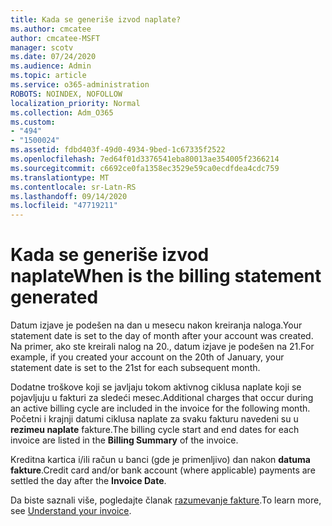```yaml
---
title: Kada se generiše izvod naplate?
ms.author: cmcatee
author: cmcatee-MSFT
manager: scotv
ms.date: 07/24/2020
ms.audience: Admin
ms.topic: article
ms.service: o365-administration
ROBOTS: NOINDEX, NOFOLLOW
localization_priority: Normal
ms.collection: Adm_O365
ms.custom:
- "494"
- "1500024"
ms.assetid: fdbd403f-49d0-4934-9bed-1c67335f2522
ms.openlocfilehash: 7ed64f01d3376541eba80013ae354005f2366214
ms.sourcegitcommit: c6692ce0fa1358ec3529e59ca0ecdfdea4cdc759
ms.translationtype: MT
ms.contentlocale: sr-Latn-RS
ms.lasthandoff: 09/14/2020
ms.locfileid: "47719211"
---
```

# <a name="when-is-the-billing-statement-generated"></a><span data-ttu-id="a4c84-102">Kada se generiše izvod naplate</span><span class="sxs-lookup"><span data-stu-id="a4c84-102">When is the billing statement generated</span></span>

<span data-ttu-id="a4c84-103">Datum izjave je podešen na dan u mesecu nakon kreiranja naloga.</span><span class="sxs-lookup"><span data-stu-id="a4c84-103">Your statement date is set to the day of month after your account was created.</span></span> <span data-ttu-id="a4c84-104">Na primer, ako ste kreirali nalog na 20., datum izjave je podešen na 21.</span><span class="sxs-lookup"><span data-stu-id="a4c84-104">For example, if you created your account on the 20th of January, your statement date is set to the 21st for each subsequent month.</span></span>

<span data-ttu-id="a4c84-105">Dodatne troškove koji se javljaju tokom aktivnog ciklusa naplate koji se pojavljuju u fakturi za sledeći mesec.</span><span class="sxs-lookup"><span data-stu-id="a4c84-105">Additional charges that occur during an active billing cycle are included in the invoice for the following month.</span></span> <span data-ttu-id="a4c84-106">Početni i krajnji datumi ciklusa naplate za svaku fakturu navedeni su u **rezimeu naplate** fakture.</span><span class="sxs-lookup"><span data-stu-id="a4c84-106">The billing cycle start and end dates for each invoice are listed in the **Billing Summary** of the invoice.</span></span>

<span data-ttu-id="a4c84-107">Kreditna kartica i/ili račun u banci (gde je primenljivo) dan nakon **datuma fakture**.</span><span class="sxs-lookup"><span data-stu-id="a4c84-107">Credit card and/or bank account (where applicable) payments are settled the day after the **Invoice Date**.</span></span>
  
<span data-ttu-id="a4c84-108">Da biste saznali više, pogledajte članak [razumevanje fakture](https://docs.microsoft.com/microsoft-365/commerce/billing-and-payments/understand-your-invoice2).</span><span class="sxs-lookup"><span data-stu-id="a4c84-108">To learn more, see [Understand your invoice](https://docs.microsoft.com/microsoft-365/commerce/billing-and-payments/understand-your-invoice2).</span></span>